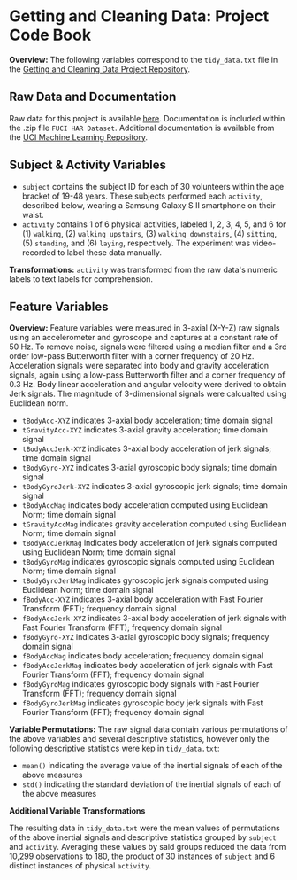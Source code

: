 # Getting and Cleaning Data: Project Code Book

**Overview:** The following variables correspond to the `tidy_data.txt` file in the [Getting and Cleaning Data Project Repository](https://github.com/jamisoncrawford/Coursera-Getting-and-Cleaning-Data-Project/new/master).

## Raw Data and Documentation

Raw data for this project is available [here](https://d396qusza40orc.cloudfront.net/getdata%2Fprojectfiles%2FUCI%20HAR%20Dataset.zip).
Documentation is included within the .zip file `FUCI HAR Dataset`. Additional documentation is available from the [UCI Machine Learning Repository](http://archive.ics.uci.edu/ml/datasets/Human+Activity+Recognition+Using+Smartphones).

## Subject & Activity Variables

- `subject` contains the subject ID for each of 30 volunteers within the age bracket of 19-48 years. These subjects performed each `activity`, described below, wearing a Samsung Galaxy S II smartphone on their waist. 
- `activity` contains 1 of 6 physical activities, labeled 1, 2, 3, 4, 5, and 6 for (1) `walking`, (2) `walking_upstairs`, (3) `walking_downstairs`, (4) `sitting`, (5) `standing`, and (6) `laying`, respectively. The experiment was video-recorded to label these data manually.

**Transformations:** `activity` was transformed from the raw data's numeric labels to text labels for comprehension.

## Feature Variables

**Overview:** Feature variables were measured in 3-axial (X-Y-Z) raw signals using an accelerometer and gyroscope and captures at a constant rate of 50 Hz. To remove noise, signals were filtered using a median filter and a 3rd order low-pass Butterworth filter with a corner frequency of 20 Hz. Acceleration signals were separated into body and gravity acceleration signals, again using a low-pass Butterworth filter and a corner frequency of 0.3 Hz. Body linear acceleration and angular velocity were derived to obtain Jerk signals. The magnitude of 3-dimensional signals were calcualted using Euclidean norm.

- `tBodyAcc-XYZ` indicates 3-axial body acceleration; time domain signal
- `tGravityAcc-XYZ` indicates 3-axial gravity acceleration; time domain signal
- `tBodyAccJerk-XYZ` indicates 3-axial body acceleration of jerk signals; time domain signal
- `tBodyGyro-XYZ` indicates 3-axial gyroscopic body signals; time domain signal
- `tBodyGyroJerk-XYZ` indicates 3-axial gyroscopic jerk signals; time domain signal
- `tBodyAccMag` indicates body acceleration computed using Euclidean Norm; time domain signal
- `tGravityAccMag` indicates gravity acceleration computed using Euclidean Norm; time domain signal
- `tBodyAccJerkMag` indicates body acceleration of jerk signals computed using Euclidean Norm; time domain signal
- `tBodyGyroMag` indicates gyroscopic signals computed using Euclidean Norm; time domain signal
- `tBodyGyroJerkMag` indicates gyroscopic jerk signals computed using Euclidean Norm; time domain signal
- `fBodyAcc-XYZ` indicates 3-axial body acceleration with Fast Fourier Transform (FFT); frequency domain signal
- `fBodyAccJerk-XYZ` indicates 3-axial body acceleration of jerk signals with Fast Fourier Transform (FFT); frequency domain signal
- `fBodyGyro-XYZ` indicates 3-axial gyroscopic body signals; frequency domain signal
- `fBodyAccMag` indicates body acceleration; frequency domain signal
- `fBodyAccJerkMag` indicates body acceleration of jerk signals with Fast Fourier Transform (FFT); frequency domain signal
- `fBodyGyroMag` indicates gyroscopic body signals with Fast Fourier Transform (FFT); frequency domain signal
- `fBodyGyroJerkMag` indicates gyroscopic body jerk signals with Fast Fourier Transform (FFT); frequency domain signal

**Variable Permutations:** The raw signal data contain various permutations of the above variables and several descriptive statistics, however only the following descriptive statistics were kep in `tidy_data.txt`:

- `mean()` indicating the average value of the inertial signals of each of the above measures
- `std()` indicating the standard deviation of the inertial signals of each of the above measures

**Additional Variable Transformations**

The resulting data in `tidy_data.txt` were the mean values of permutations of the above inertial signals and descriptive statistics grouped by `subject` and `activity`. Averaging these values by said groups reduced the data from 10,299 observations to 180, the product of 30 instances of `subject` and 6 distinct instances of physical `activity`.
